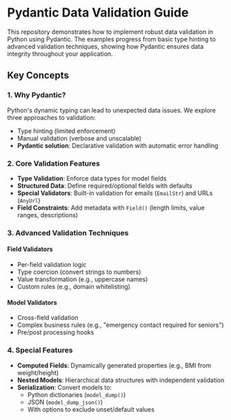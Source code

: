 # Pydantic Data Validation Guide

This repository demonstrates how to implement robust data validation in Python using Pydantic. The examples progress from basic type hinting to advanced validation techniques, showing how Pydantic ensures data integrity throughout your application.

## Key Concepts

### 1. Why Pydantic?
Python's dynamic typing can lead to unexpected data issues. We explore three approaches to validation:
- Type hinting (limited enforcement)
- Manual validation (verbose and unscalable)
- **Pydantic solution**: Declarative validation with automatic error handling

### 2. Core Validation Features
- **Type Validation**: Enforce data types for model fields
- **Structured Data**: Define required/optional fields with defaults
- **Special Validators**: Built-in validation for emails (`EmailStr`) and URLs (`AnyUrl`)
- **Field Constraints**: Add metadata with `Field()` (length limits, value ranges, descriptions)

### 3. Advanced Validation Techniques
#### Field Validators
- Per-field validation logic
- Type coercion (convert strings to numbers)
- Value transformation (e.g., uppercase names)
- Custom rules (e.g., domain whitelisting)

#### Model Validators
- Cross-field validation
- Complex business rules (e.g., "emergency contact required for seniors")
- Pre/post processing hooks

### 4. Special Features
- **Computed Fields**: Dynamically generated properties (e.g., BMI from weight/height)
- **Nested Models**: Hierarchical data structures with independent validation
- **Serialization**: Convert models to:
  - Python dictionaries (`model_dump()`)
  - JSON (`model_dump_json()`)
  - With options to exclude unset/default values

